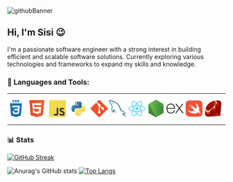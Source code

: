 ![githubBanner](https://github.com/Sisi-tech/Sisi-tech/assets/110059102/73215db3-e7d9-4795-81ed-1e06262ad98e)

<h2>Hi, I'm Sisi 😉</h2>
<p>I'm a passionate software engineer with a strong interest in building efficient and scalable software solutions. Currently exploring various technologies and frameworks to expand my skills and knowledge.</p>

<h3>🧰 Languages and Tools:</h3>

---

<div>
  <img src="https://github.com/devicons/devicon/blob/master/icons/css3/css3-plain-wordmark.svg"  title="CSS3" alt="CSS" width="40" height="40"/>&nbsp;
  <img src="https://github.com/devicons/devicon/blob/master/icons/html5/html5-original.svg" title="HTML5" alt="HTML" width="40" height="40"/>&nbsp;
  <img src="https://github.com/devicons/devicon/blob/master/icons/javascript/javascript-original.svg" title="JavaScript" alt="JavaScript" width="40" height="40"/>&nbsp;
  <img src="https://github.com/devicons/devicon/blob/master/icons/python/python-original.svg" title="Python" alt="Python " width="40" height="40"/>&nbsp;
  <img src="https://github.com/devicons/devicon/blob/master/icons/git/git-original.svg" title="Git" **alt="Git" width="40" height="40"/>
  <img src="https://github.com/devicons/devicon/blob/master/icons/mysql/mysql-original.svg" title="MySQL" **alt="MySQL" width="40" height="40"/>
  <img src="https://github.com/devicons/devicon/blob/master/icons/react/react-original.svg" title="React" **alt="React" width="40" height="40"/>
  <img src="https://github.com/devicons/devicon/blob/master/icons/nodejs/nodejs-original.svg" title="Nodejs" **alt="Nodejs" width="40" height="40"/>
  <img src="https://github.com/devicons/devicon/blob/master/icons/express/express-original.svg" title="Express" **alt="Express" width="40" height="40"/>
  <img src="https://github.com/devicons/devicon/blob/master/icons/swift/swift-original.svg" title="Swift" **alt="Swift" width="40" height="40"/>
  <img src="https://github.com/devicons/devicon/blob/master/icons/ruby/ruby-original.svg" title="Ruby" **alt="Ruby" width="40" height="40"/>
</div>

---

<h3>📊 Stats</h3>

[![GitHub Streak](http://github-readme-streak-stats.herokuapp.com?user=Sisi-tech&theme=dark&background=000000)](https://git.io/streak-stats)

![Anurag's GitHub stats](https://github-readme-stats.vercel.app/api?username=Sisi-tech&show_icons=true&theme=radical)
[![Top Langs](https://github-readme-stats.vercel.app/api/top-langs/?username=Sisi-tech&layout=compact&theme=radical)](https://github.com/anuraghazra/github-readme-stats)

